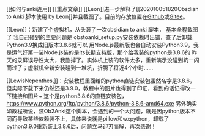 [[如何与anki连用]] [[重点文章]]
[[Leon]]进一步解释了[[202010051820Obsdian to Anki 脚本使用 by Leon]]并且截图了。目前的存放位置在[Github](https://github.com/cyddgh/obsidian-anki-By-Leno)或[Gitee](https://gitee.com/cyddgi/obsidian-anki-By-Leno)。

[[Leon]]：新建了个虚拟机，从头装了一次obsidian to anki 脚本， 基本全程截图了
我自己碰到的主要问题是
obstoanki_setup.py安装依赖时出错，查了后卸载Python3.9换成旧版本3.8.6就可以
用Node.js最新版也会自动安装Python3.9，我是运气好第一装Node.js装的是lts长期支持版，那个给我装的python是3.8.6的
昨天的录屏误导性太大，我删掉了。实体机上装的软件太多，重新演示没碰到坑一闪而过了；虚拟机全新安装碰到一堆坑，折腾了将近4个小时......

[[LewisNepenthes,]]：安装教程里面给的python直链安装包虽然名字是3.8.6，但实际下载下来仍然还是3.9.0，教程中的图片也得到了印证，看到的话记得改一下链接和图片~
这个是python3.8.6的直链安装包，https://www.python.org/ftp/python/3.8.6/python-3.8.6-amd64.exe
另外确实如教程所说，装Ob2Anki这个脚本，会遇到的一个大问题，就是因python版本不同而导致某些依赖装不上，具体来说就是pillow和wxpython，卸载了python3.9.0重新装上3.8.6后，问题立马迎刃而解，再次感谢！